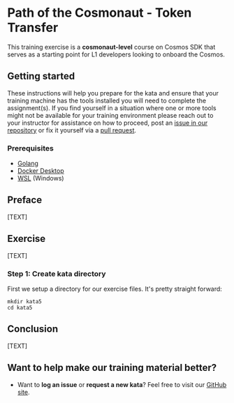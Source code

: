 Path of the Cosmonaut - Token Transfer
======================================

This training exercise is a **cosmonaut-level** course on Cosmos SDK that serves as a starting point for L1 developers looking to onboard the Cosmos.

## Getting started
These instructions will help you prepare for the kata and ensure that your training machine has the tools installed you will need to complete the assignment(s). If you find yourself in a situation where one or more tools might not be available for your training environment please reach out to your instructor for assistance on how to proceed, post an [issue in our repository](https://github.com/classic-terra/dojo/issues) or fix it yourself via a [pull request](https://github.com/classic-terra/dojo/pulls).

### Prerequisites
* [Golang](https://go.dev/dl/)
* [Docker Desktop](https://www.docker.com/products/docker-desktop)
* [WSL](https://learn.microsoft.com/en-us/windows/wsl/install) (Windows)

## Preface
[TEXT]

## Exercise
[TEXT]

### Step 1: Create kata directory
First we setup a directory for our exercise files. It's pretty straight forward:

```
mkdir kata5
cd kata5
```

## Conclusion
[TEXT]

## Want to help make our training material better?
 * Want to **log an issue** or **request a new kata**? Feel free to visit our [GitHub site](https://github.com/classic-terra/dojo/issues).
 